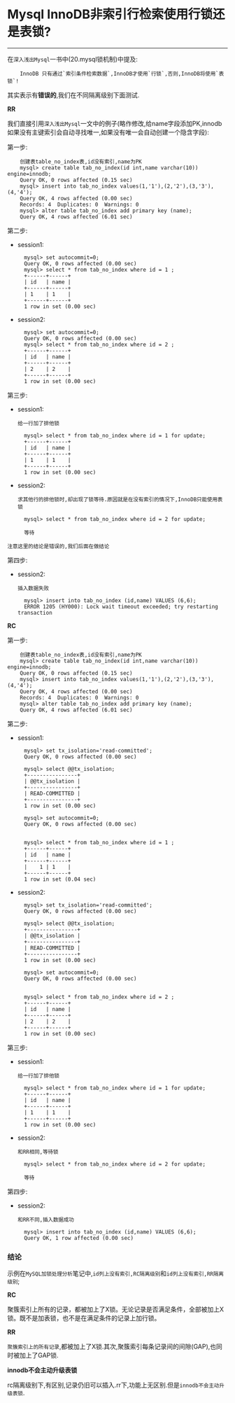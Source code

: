 # Mysql InnoDB非索引行检索使用行锁还是表锁?

---

在`深入浅出Mysql`一书中(20.mysql锁机制)中提及:

		InnoDB 只有通过`索引条件检索数据`,InnoDB才使用`行锁`,否则,InnoDB将使用`表锁`!
		

其实表示有**错误的**,我们在不同隔离级别下面测试.


**RR**

我们直接引用`深入浅出Mysql`一文中的例子(略作修改,给name字段添加PK,innodb如果没有主键索引会自动寻找唯一,如果没有唯一会自动创建一个隐含字段):

第一步:
	
		创建表table_no_index表,id没有索引,name为PK	
		mysql> create table tab_no_index(id int,name varchar(10)) engine=innodb;		Query OK, 0 rows affected (0.15 sec)		mysql> insert into tab_no_index values(1,'1'),(2,'2'),(3,'3'),		(4,'4');		Query OK, 4 rows affected (0.00 sec)		Records: 4  Duplicates: 0  Warnings: 0		mysql> alter table tab_no_index add primary key (name);		Query OK, 4 rows affected (6.01 sec)第二步:
* session1:
		mysql> set autocommit=0;		Query OK, 0 rows affected (0.00 sec)		mysql> select * from tab_no_index where id = 1 ;		+------+------+		| id   | name |		+------+------+		| 1    | 1    |		+------+------+		1 row in set (0.00 sec)
* session2:
		mysql> set autocommit=0;		Query OK, 0 rows affected (0.00 sec)		mysql> select * from tab_no_index where id = 2 ;		+------+------+		| id   | name |		+------+------+		| 2    | 2    |		+------+------+		1 row in set (0.00 sec)
第三步:
* session1:
	`给一行加了排他锁`
		mysql> select * from tab_no_index where id = 1 for update;		+------+------+		| id   | name |		+------+------+		| 1    | 1    |		+------+------+		1 row in set (0.00 sec)
* session2:
	`求其他行的排他锁时,却出现了锁等待.原因就是在没有索引的情况下,InnoDB只能使用表锁`
		mysql> select * from tab_no_index where id = 2 for update;				等待		
`注意这里的结论是错误的,我们后面在做结论`

第四步:
* session2:
	
	`插入数据失败`
			mysql> insert into tab_no_index (id,name) VALUES (6,6);
		ERROR 1205 (HY000): Lock wait timeout exceeded; try restarting transaction		**RC**
第一步:
	
		创建表table_no_index表,id没有索引,name为PK	
		mysql> create table tab_no_index(id int,name varchar(10)) engine=innodb;		Query OK, 0 rows affected (0.15 sec)		mysql> insert into tab_no_index values(1,'1'),(2,'2'),(3,'3'),		(4,'4');		Query OK, 4 rows affected (0.00 sec)		Records: 4  Duplicates: 0  Warnings: 0		mysql> alter table tab_no_index add primary key (name);		Query OK, 4 rows affected (6.01 sec)
第二步:
* session1:
		mysql> set tx_isolation='read-committed';
		Query OK, 0 rows affected (0.00 sec)

		mysql> select @@tx_isolation;
		+----------------+
		| @@tx_isolation |
		+----------------+
		| READ-COMMITTED |
		+----------------+
		1 row in set (0.00 sec)
		
		mysql> set autocommit=0;		Query OK, 0 rows affected (0.00 sec)
		
		mysql> select * from tab_no_index where id = 1 ;
		+------+------+
		| id   | name |
		+------+------+
		|    1 | 1    |
		+------+------+
		1 row in set (0.04 sec)
		* session2:
		mysql> set tx_isolation='read-committed';
		Query OK, 0 rows affected (0.00 sec)

		mysql> select @@tx_isolation;
		+----------------+
		| @@tx_isolation |
		+----------------+
		| READ-COMMITTED |
		+----------------+
		1 row in set (0.00 sec)
		
		mysql> set autocommit=0;		Query OK, 0 rows affected (0.00 sec)
				mysql> select * from tab_no_index where id = 2 ;		+------+------+		| id   | name |		+------+------+		| 2    | 2    |		+------+------+		1 row in set (0.00 sec)
第三步:
* session1:
	`给一行加了排他锁`
		mysql> select * from tab_no_index where id = 1 for update;		+------+------+		| id   | name |		+------+------+		| 1    | 1    |		+------+------+		1 row in set (0.00 sec)
* session2:
	`和RR相同,等待锁`
		mysql> select * from tab_no_index where id = 2 for update;				等待第四步:
* session2:
	
	`和RR不同,插入数据成功`
			mysql> insert into tab_no_index (id,name) VALUES (6,6);
		Query OK, 1 row affected (0.00 sec)
		

### 结论

示例在`MySQL加锁处理分析`笔记中,`id列上没有索引,RC隔离级别`和`id列上没有索引,RR隔离级别`;

**RC**

聚簇索引上所有的记录，都被加上了X锁。无论记录是否满足条件，全部被加上X锁。既不是加表锁，也不是在满足条件的记录上加行锁。

**RR**

`聚簇索引上的所有记录`,都被加上了X锁.其次,聚簇索引每条记录间的间隙(GAP),也同时被加上了GAP锁.

**innodb不会主动升级表锁**

rc隔离级别下,有区别,记录仍旧可以插入.rr下,功能上无区别.但是`innodb不会主动升级表锁`.

